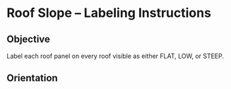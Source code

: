 # Roof Slope – Labeling Instructions


## Objective 
Label each roof panel on every roof visible as either FLAT, LOW, or STEEP.

## Orientation
